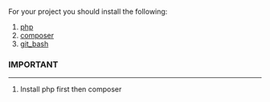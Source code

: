 For your project you should install the following:
1. [php](https://github.com/green-symfony/docs/blob/main/docs/php%20installation.md)
1. [composer](https://getcomposer.org/download/)
1. [git_bash](https://git-scm.com/downloads)


### IMPORTANT
---

1. Install php first then composer